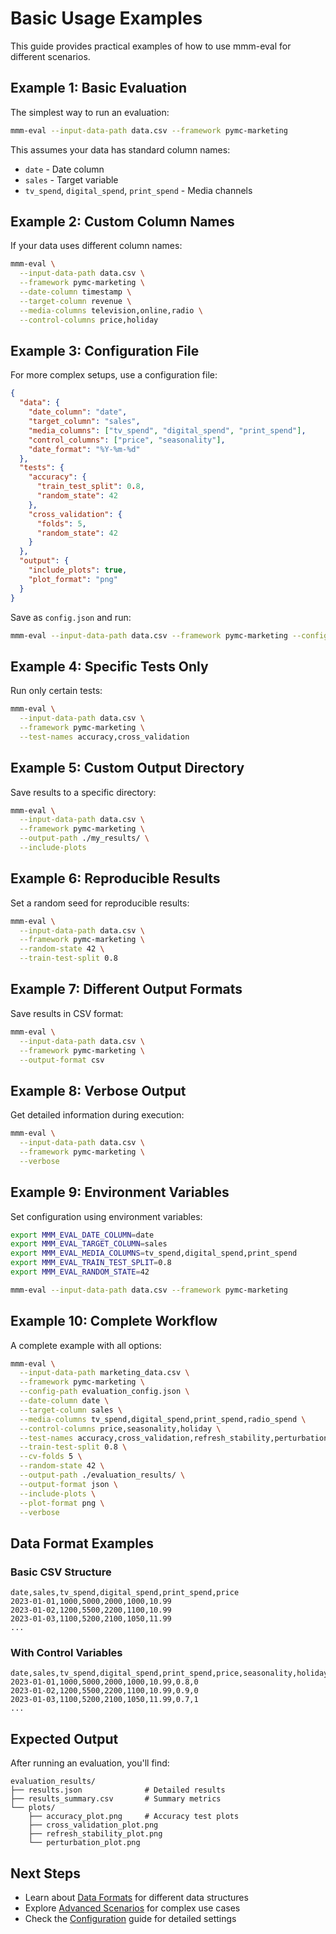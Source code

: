 # Basic Usage Examples

This guide provides practical examples of how to use mmm-eval for different scenarios.

## Example 1: Basic Evaluation

The simplest way to run an evaluation:

```bash
mmm-eval --input-data-path data.csv --framework pymc-marketing
```

This assumes your data has standard column names:
- `date` - Date column
- `sales` - Target variable
- `tv_spend`, `digital_spend`, `print_spend` - Media channels

## Example 2: Custom Column Names

If your data uses different column names:

```bash
mmm-eval \
  --input-data-path data.csv \
  --framework pymc-marketing \
  --date-column timestamp \
  --target-column revenue \
  --media-columns television,online,radio \
  --control-columns price,holiday
```

## Example 3: Configuration File

For more complex setups, use a configuration file:

```json
{
  "data": {
    "date_column": "date",
    "target_column": "sales",
    "media_columns": ["tv_spend", "digital_spend", "print_spend"],
    "control_columns": ["price", "seasonality"],
    "date_format": "%Y-%m-%d"
  },
  "tests": {
    "accuracy": {
      "train_test_split": 0.8,
      "random_state": 42
    },
    "cross_validation": {
      "folds": 5,
      "random_state": 42
    }
  },
  "output": {
    "include_plots": true,
    "plot_format": "png"
  }
}
```

Save as `config.json` and run:

```bash
mmm-eval --input-data-path data.csv --framework pymc-marketing --config-path config.json
```

## Example 4: Specific Tests Only

Run only certain tests:

```bash
mmm-eval \
  --input-data-path data.csv \
  --framework pymc-marketing \
  --test-names accuracy,cross_validation
```

## Example 5: Custom Output Directory

Save results to a specific directory:

```bash
mmm-eval \
  --input-data-path data.csv \
  --framework pymc-marketing \
  --output-path ./my_results/ \
  --include-plots
```

## Example 6: Reproducible Results

Set a random seed for reproducible results:

```bash
mmm-eval \
  --input-data-path data.csv \
  --framework pymc-marketing \
  --random-state 42 \
  --train-test-split 0.8
```

## Example 7: Different Output Formats

Save results in CSV format:

```bash
mmm-eval \
  --input-data-path data.csv \
  --framework pymc-marketing \
  --output-format csv
```

## Example 8: Verbose Output

Get detailed information during execution:

```bash
mmm-eval \
  --input-data-path data.csv \
  --framework pymc-marketing \
  --verbose
```

## Example 9: Environment Variables

Set configuration using environment variables:

```bash
export MMM_EVAL_DATE_COLUMN=date
export MMM_EVAL_TARGET_COLUMN=sales
export MMM_EVAL_MEDIA_COLUMNS=tv_spend,digital_spend,print_spend
export MMM_EVAL_TRAIN_TEST_SPLIT=0.8
export MMM_EVAL_RANDOM_STATE=42

mmm-eval --input-data-path data.csv --framework pymc-marketing
```

## Example 10: Complete Workflow

A complete example with all options:

```bash
mmm-eval \
  --input-data-path marketing_data.csv \
  --framework pymc-marketing \
  --config-path evaluation_config.json \
  --date-column date \
  --target-column sales \
  --media-columns tv_spend,digital_spend,print_spend,radio_spend \
  --control-columns price,seasonality,holiday \
  --test-names accuracy,cross_validation,refresh_stability,perturbation \
  --train-test-split 0.8 \
  --cv-folds 5 \
  --random-state 42 \
  --output-path ./evaluation_results/ \
  --output-format json \
  --include-plots \
  --plot-format png \
  --verbose
```

## Data Format Examples

### Basic CSV Structure

```csv
date,sales,tv_spend,digital_spend,print_spend,price
2023-01-01,1000,5000,2000,1000,10.99
2023-01-02,1200,5500,2200,1100,10.99
2023-01-03,1100,5200,2100,1050,11.99
...
```

### With Control Variables

```csv
date,sales,tv_spend,digital_spend,print_spend,price,seasonality,holiday
2023-01-01,1000,5000,2000,1000,10.99,0.8,0
2023-01-02,1200,5500,2200,1100,10.99,0.9,0
2023-01-03,1100,5200,2100,1050,11.99,0.7,1
...
```

## Expected Output

After running an evaluation, you'll find:

```
evaluation_results/
├── results.json              # Detailed results
├── results_summary.csv       # Summary metrics
└── plots/
    ├── accuracy_plot.png     # Accuracy test plots
    ├── cross_validation_plot.png
    ├── refresh_stability_plot.png
    └── perturbation_plot.png
```

## Next Steps

- Learn about [Data Formats](user-guide/data-formats.md) for different data structures
- Explore [Advanced Scenarios](advanced-scenarios.md) for complex use cases
- Check the [Configuration](getting-started/configuration.md) guide for detailed settings 